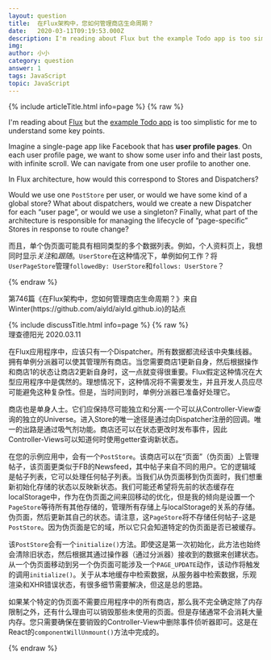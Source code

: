 ```yaml
---
layout: question
title:  在Flux架构中，您如何管理商店生命周期？
date:   2020-03-11T09:19:53.000Z
description: I'm reading about Flux but the example Todo app is too simplistic for me to u...
img: 
author: 小小
category: question
answer: 1
tags: JavaScript
topic: JavaScript
---
```

<div class="article-root">
  <div class="article">
    {% include articleTitle.html info=page %}
    {% raw %}
    <div class="article-content"><p>I'm reading about <a href="https://facebook.github.io/flux/docs/overview.html">Flux</a> but the <a href="https://github.com/facebook/flux/tree/master/examples/flux-todomvc">example Todo app</a> is too simplistic for me to understand some key points.</p>

<p>Imagine a single-page app like Facebook that has <strong>user profile pages</strong>. On each user profile page, we want to show some user info and their last posts, with infinite scroll. We can navigate from one user profile to another one.</p>

<p>In Flux architecture, how would this correspond to Stores and Dispatchers?  </p>

<p>Would we use one <code>PostStore</code> per user, or would we have some kind of a global store?  What about dispatchers, would we create  a new Dispatcher for each “user page”, or would we use a singleton? Finally, what part of the architecture is responsible for managing the lifecycle of “page-specific” Stores in response to route change?</p>

<p><font style="vertical-align: inherit;"><font style="vertical-align: inherit;">而且，单个伪页面可能具有相同类型的多个数据列表。</font><font style="vertical-align: inherit;">例如，个人资料页上，我想同时显示</font></font><em><font style="vertical-align: inherit;"><font style="vertical-align: inherit;">关注</font></font></em><font style="vertical-align: inherit;"><font style="vertical-align: inherit;">和</font></font><em><font style="vertical-align: inherit;"><font style="vertical-align: inherit;">跟随</font></font></em><font style="vertical-align: inherit;"><font style="vertical-align: inherit;">。</font></font><code>UserStore</code><font style="vertical-align: inherit;"><font style="vertical-align: inherit;">在这种情况下，</font><font style="vertical-align: inherit;">单例如何</font><font style="vertical-align: inherit;">工作？</font><font style="vertical-align: inherit;">将</font></font><code>UserPageStore</code><font style="vertical-align: inherit;"><font style="vertical-align: inherit;">管理</font></font><code>followedBy: UserStore</code><font style="vertical-align: inherit;"><font style="vertical-align: inherit;">和</font></font><code>follows: UserStore</code><font style="vertical-align: inherit;"><font style="vertical-align: inherit;">？</font></font></p></div>
    {% endraw %}
  </div>
  <p class="winter_mark">第746篇《在Flux架构中，您如何管理商店生命周期？》来自Winter(https://github.com/aiyld/aiyld.github.io)的站点</p>
  <div class="discuss-wrapper">
    {% include discussTitle.html info=page %}
    {% raw %}
    <div class="discuss-list">
    <div class="discuss-item">
        <div class="discuss-parent">
          <div class="discuss-meta">
            <span class="discuss-user">理查德阳光</span>
            <span class="discuss-time">2020.03.11</span>
          </div>
          <div class="discuss-comment"><p><font style="vertical-align: inherit;"><font style="vertical-align: inherit;">在Flux应用程序中，应该只有一个Dispatcher。</font><font style="vertical-align: inherit;">所有数据都流经该中央集线器。</font><font style="vertical-align: inherit;">拥有单例分派器可以使其管理所有商店。</font><font style="vertical-align: inherit;">当您需要商店1更新自身，然后根据操作和商店1的状态让商店2更新自身时，这一点就变得很重要。</font><font style="vertical-align: inherit;">Flux假定这种情况在大型应用程序中是偶然的。</font><font style="vertical-align: inherit;">理想情况下，这种情况将不需要发生，并且开发人员应尽可能避免这种复杂性。</font><font style="vertical-align: inherit;">但是，当时间到时，单例分派器已准备好处理它。</font></font></p>

<p><font style="vertical-align: inherit;"><font style="vertical-align: inherit;">商店也是单身人士。</font><font style="vertical-align: inherit;">它们应保持尽可能独立和分离-一个可以从Controller-View查询的独立的Universe。</font><font style="vertical-align: inherit;">进入Store的唯一途径是通过向Dispatcher注册的回调。</font><font style="vertical-align: inherit;">唯一的出路是通过吸气剂功能。</font><font style="vertical-align: inherit;">商店还可以在状态更改时发布事件，因此Controller-Views可以知道何时使用getter查询新状态。</font></font></p>

<p><font style="vertical-align: inherit;"><font style="vertical-align: inherit;">在您的示例应用中，会有一个</font></font><code>PostStore</code><font style="vertical-align: inherit;"><font style="vertical-align: inherit;">。</font><font style="vertical-align: inherit;">该商店可以在“页面”（伪页面）上管理帖子，该页面更类似于FB的Newsfeed，其中帖子来自不同的用户。</font><font style="vertical-align: inherit;">它的逻辑域是帖子列表，它可以处理任何帖子列表。</font><font style="vertical-align: inherit;">当我们从伪页面移到伪页面时，我们想重新初始化存储的状态以反映新状态。</font><font style="vertical-align: inherit;">我们可能还希望将先前的状态缓存在localStorage中，作为在伪页面之间来回移动的优化，但是我的倾向是设置一个</font></font><code>PageStore</code><font style="vertical-align: inherit;"><font style="vertical-align: inherit;">等待所有其他存储的，管理所有存储上与localStorage的关系的存储。伪页面，然后更新其自己的状态。</font><font style="vertical-align: inherit;">请注意，这</font></font><code>PageStore</code><font style="vertical-align: inherit;"><font style="vertical-align: inherit;">将不存储任何帖子-这是</font></font><code>PostStore</code><font style="vertical-align: inherit;"><font style="vertical-align: inherit;">。</font><font style="vertical-align: inherit;">因为伪页面是它的域，所以它只会知道特定的伪页面是否已被缓存。</font></font></p>

<p><font style="vertical-align: inherit;"><font style="vertical-align: inherit;">该</font></font><code>PostStore</code><font style="vertical-align: inherit;"><font style="vertical-align: inherit;">会有一个</font></font><code>initialize()</code><font style="vertical-align: inherit;"><font style="vertical-align: inherit;">方法。</font><font style="vertical-align: inherit;">即使这是第一次初始化，此方法也始终会清除旧状态，然后根据其通过操作器（通过分派器）接收到的数据来创建状态。</font><font style="vertical-align: inherit;">从一个伪页面移动到另一个伪页面可能涉及一个</font></font><code>PAGE_UPDATE</code><font style="vertical-align: inherit;"><font style="vertical-align: inherit;">动作，该动作将触发的调用</font></font><code>initialize()</code><font style="vertical-align: inherit;"><font style="vertical-align: inherit;">。</font><font style="vertical-align: inherit;">关于从本地缓存中检索数据，从服务器中检索数据，乐观渲染和XHR错误状态，有很多细节需要解决，但这是总的思路。</font></font></p>

<p><font style="vertical-align: inherit;"><font style="vertical-align: inherit;">如果某个特定的伪页面不需要应用程序中的所有商店，那么我不完全确定除了内存限制之外，还有什么理由可以销毁那些未使用的页面。</font><font style="vertical-align: inherit;">但是存储通常不会消耗大量内存。</font><font style="vertical-align: inherit;">您只需要确保在要销毁的Controller-View中删除事件侦听器即可。</font><font style="vertical-align: inherit;">这是在React的</font></font><code>componentWillUnmount()</code><font style="vertical-align: inherit;"><font style="vertical-align: inherit;">方法中</font><font style="vertical-align: inherit;">完成的</font><font style="vertical-align: inherit;">。</font></font></p></div>
        </div></div>
    </div>
    {% endraw %}
  </div>
<div>
